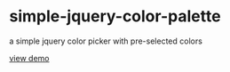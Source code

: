 # simple-jquery-color-palette
a simple jquery color picker with pre-selected colors

[view demo](https://gkounas.github.io/simple-jquery-color-palette/index.html)
